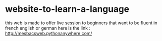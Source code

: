 # website-to-learn-a-language
this web is made to offer live session to beginners that want to be fluent in french english or german 
here is the link : http://mesbacsweb.pythonanywhere.com/
